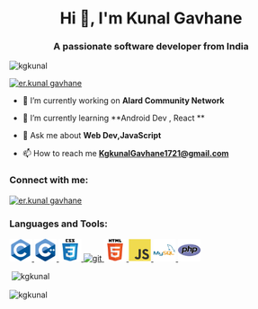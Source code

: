 <h1 align="center">Hi 👋, I'm Kunal Gavhane</h1>
<h3 align="center">A passionate software developer from India</h3>

<p align="left"> <img src="https://komarev.com/ghpvc/?username=kgkunal&label=Profile%20views&color=0e75b6&style=flat" alt="kgkunal" /> </p>

<p align="left"> <a href="https://twitter.com/er.kunal gavhane" target="blank"><img src="https://img.shields.io/twitter/follow/er.kunal gavhane?logo=twitter&style=for-the-badge" alt="er.kunal gavhane" /></a> </p>

- 🔭 I’m currently working on **Alard Community Network**

- 🌱 I’m currently learning **Android Dev , React **

- 💬 Ask me about **Web Dev,JavaScript**

- 📫 How to reach me **KgkunalGavhane1721@gmail.com**

<h3 align="left">Connect with me:</h3>
<p align="left">
<a href="https://twitter.com/er.kunal gavhane" target="blank"><img align="center" src="https://raw.githubusercontent.com/rahuldkjain/github-profile-readme-generator/master/src/images/icons/Social/twitter.svg" alt="er.kunal gavhane" height="30" width="40" /></a>
</p>

<h3 align="left">Languages and Tools:</h3>
<p align="left"> <a href="https://www.cprogramming.com/" target="_blank" rel="noreferrer"> <img src="https://raw.githubusercontent.com/devicons/devicon/master/icons/c/c-original.svg" alt="c" width="40" height="40"/> </a> <a href="https://www.w3schools.com/cpp/" target="_blank" rel="noreferrer"> <img src="https://raw.githubusercontent.com/devicons/devicon/master/icons/cplusplus/cplusplus-original.svg" alt="cplusplus" width="40" height="40"/> </a> <a href="https://www.w3schools.com/css/" target="_blank" rel="noreferrer"> <img src="https://raw.githubusercontent.com/devicons/devicon/master/icons/css3/css3-original-wordmark.svg" alt="css3" width="40" height="40"/> </a> <a href="https://git-scm.com/" target="_blank" rel="noreferrer"> <img src="https://www.vectorlogo.zone/logos/git-scm/git-scm-icon.svg" alt="git" width="40" height="40"/> </a> <a href="https://www.w3.org/html/" target="_blank" rel="noreferrer"> <img src="https://raw.githubusercontent.com/devicons/devicon/master/icons/html5/html5-original-wordmark.svg" alt="html5" width="40" height="40"/> </a> <a href="https://developer.mozilla.org/en-US/docs/Web/JavaScript" target="_blank" rel="noreferrer"> <img src="https://raw.githubusercontent.com/devicons/devicon/master/icons/javascript/javascript-original.svg" alt="javascript" width="40" height="40"/> </a> <a href="https://www.mysql.com/" target="_blank" rel="noreferrer"> <img src="https://raw.githubusercontent.com/devicons/devicon/master/icons/mysql/mysql-original-wordmark.svg" alt="mysql" width="40" height="40"/> </a> <a href="https://www.php.net" target="_blank" rel="noreferrer"> <img src="https://raw.githubusercontent.com/devicons/devicon/master/icons/php/php-original.svg" alt="php" width="40" height="40"/> </a> </p>

<p>&nbsp;<img align="center" src="https://github-readme-stats.vercel.app/api?username=kgkunal&show_icons=true&locale=en" alt="kgkunal" /></p>

<p><img align="center" src="https://github-readme-streak-stats.herokuapp.com/?user=kgkunal&" alt="kgkunal" /></p>
